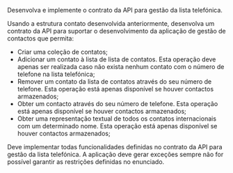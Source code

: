 Desenvolva e implemente o contrato da API para gestão da lista telefónica.

Usando a estrutura contato desenvolvida anteriormente, desenvolva um contrato da API para suportar o desenvolvimento da aplicação de gestão de contactos que permita: 
- Criar uma coleção de contatos; 
- Adicionar um contato à lista de lista de contatos. Esta operação deve apenas ser realizada caso não exista nenhum contato com o número de telefone na lista telefónica; 
- Remover um contato da lista de contatos através do seu número de telefone. Esta operação está apenas disponível se houver contactos armazenados; 
- Obter um contacto através do seu número de telefone. Esta operação está apenas disponível se houver contactos armazenados; 
- Obter uma representação textual de todos os contatos internacionais com um determinado nome. Esta operação está apenas disponível se houver contactos armazenados;

Deve implementar todas funcionalidades definidas no contrato da API para gestão da lista telefónica. A aplicação deve gerar exceções sempre não for possível garantir as restrições definidas no enunciado.
